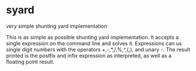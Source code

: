 # syard
very simple shunting yard implementation

This is as simple as possible shunting yard implementation. It accepts a single expression on the command line and solves it. Expressions can us single digit numbers with the operators +,-,*,/,%,^,(,), and unary -. The result printed is the postfix and infix expression as interpreted, as well as a floating point result.
